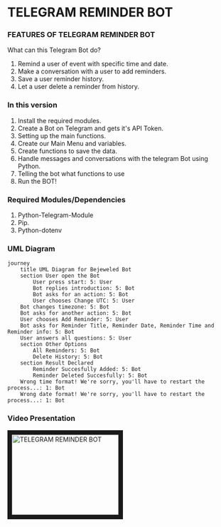 # TELEGRAM REMINDER BOT

### FEATURES OF TELEGRAM REMINDER BOT

  What can this Telegram Bot do?
  1. Remind a user of event with specific time and date.
  2. Make a conversation with a user to add reminders.
  3. Save a user reminder history.
  4. Let a user delete a reminder from history.

### In this version
  1. Install the required modules.
  2. Create a Bot on Telegram and gets it's API Token.
  3. Setting up the main functions. 
  4. Create our Main Menu and variables.
  5. Create functions to save the data.
  6. Handle messages and conversations with the telegram Bot using Python.
  7. Telling the bot what functions to use
  8. Run the BOT!

### Required Modules/Dependencies
  1. Python-Telegram-Module
  2. Pip.
  3. Python-dotenv

### UML Diagram
```mermaid
journey
	title UML Diagram for Bejeweled Bot
	section User open the Bot
		User press start: 5: User
		Bot replies introduction: 5: Bot
		Bot asks for an action: 5: Bot
		User chooses Change UTC: 5: User
    Bot changes timezone: 5: Bot
    Bot asks for another action: 5: Bot
    User chooses Add Reminder: 5: User
    Bot asks for Reminder Title, Reminder Date, Reminder Time and Reminder info: 5: Bot
    User answers all questions: 5: User
	section Other Options
		All Reminders: 5: Bot
		Delete History: 5: Bot
	section Result Declared
		Reminder Succesfully Added: 5: Bot
		Reminder Deleted Succesfully: 5: Bot
    Wrong time format! We're sorry, you'll have to restart the process...: 1: Bot
    Wrong date format! We're sorry, you'll have to restart the process...: 1: Bot    
```
### Video Presentation

<a href="https://www.youtube.com/watch?v=UKr4oLy-9Ds" target="_blank"><img src="![image](https://user-images.githubusercontent.com/111265651/206849578-6cde12f4-fe8d-4514-b641-35293d71ff6a.png)
/0.jpg" 
alt="TELEGRAM REMINDER BOT" width="240" height="180" border="10" /></a>
